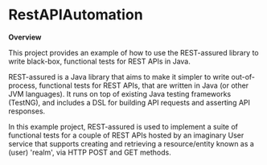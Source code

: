 # RestAPIAutomation

**Overview**

This project provides an example of how to use the REST-assured library to write black-box, functional tests for REST APIs in Java.

REST-assured is a Java library that aims to make it simpler to write out-of-process, functional tests for REST APIs, that are written in Java 
(or other JVM languages). It runs on top of existing Java testing frameworks (TestNG), and includes a DSL for building API requests and asserting API responses.

In this example project, REST-assured is used to implement a suite of functional tests for a couple of REST APIs hosted by an 
imaginary User service that supports creating and retrieving a resource/entity known as a (user) 'realm', via HTTP POST and GET methods.
